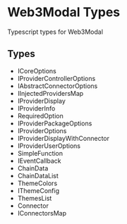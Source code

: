 # Web3Modal Types

Typescript types for Web3Modal

## Types

- ICoreOptions
- IProviderControllerOptions
- IAbstractConnectorOptions
- IInjectedProvidersMap
- IProviderDisplay
- IProviderInfo
- RequiredOption
- IProviderPackageOptions
- IProviderOptions
- IProviderDisplayWithConnector
- IProviderUserOptions
- SimpleFunction
- IEventCallback
- ChainData
- ChainDataList
- ThemeColors
- IThemeConfig
- ThemesList
- Connector
- IConnectorsMap
